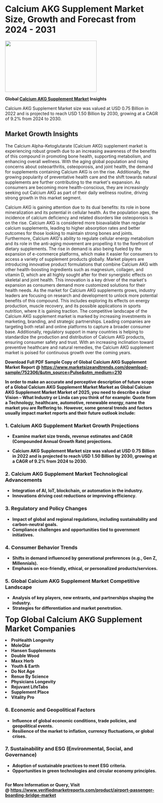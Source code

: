 <H1>Calcium AKG Supplement Market Size, Growth and Forecast from 2024 - 2031</H1><img class="aligncenter size-medium wp-image-584254" src="https://thirdeyenews.in/wp-content/uploads/2024/09/Global-Market-Research-300x168.jpeg" alt="" width="300" height="168" /><p><strong>Global&nbsp;<a href="https://www.marketsizeandtrends.com/download-sample/752306/&amp;utm_source=Pulse&amp;utm_medium=210">Calcium AKG Supplement Market</a> Insights</strong></p><p>Calcium AKG Supplement Market size was valued at USD 0.75 Billion in 2022 and is projected to reach USD 1.50 Billion by 2030, growing at a CAGR of 9.2% from 2024 to 2030.</p><p><h2>Market Growth Insights</h2> <p>The Calcium Alpha-Ketoglutarate (Calcium AKG) supplement market is experiencing robust growth due to an increasing awareness of the benefits of this compound in promoting bone health, supporting metabolism, and enhancing overall wellness. With the aging global population and rising concerns about osteoarthritis, osteoporosis, and joint health, the demand for supplements containing Calcium AKG is on the rise. Additionally, the growing popularity of preventative health care and the shift towards natural supplements are further contributing to the market's expansion. As consumers are becoming more health-conscious, they are increasingly seeking out Calcium AKG as part of their daily wellness routine, driving strong growth in this market segment.</p> <p><strong></strong></p> <p>Calcium AKG is gaining attention due to its dual benefits: its role in bone mineralization and its potential in cellular health. As the population ages, the incidence of calcium deficiency and related disorders like osteoporosis is on the rise. Calcium AKG is considered more bioavailable than regular calcium supplements, leading to higher absorption rates and better outcomes for those looking to maintain strong bones and joints. Furthermore, Calcium AKG's ability to regulate cellular energy metabolism and its role in the anti-aging movement are propelling it to the forefront of dietary supplements. The rise in demand is also being fueled by the expansion of e-commerce platforms, which make it easier for consumers to access a variety of supplement products globally. Market players are introducing innovative product formulations that combine Calcium AKG with other health-boosting ingredients such as magnesium, collagen, and vitamin D, which are all highly sought after for their synergistic effects on skeletal and joint health. This innovation is a key driver of the market's expansion as consumers demand more customized solutions for their health needs. As the market for Calcium AKG supplements grows, industry leaders are focusing on research and development to unlock more potential benefits of this compound. This includes exploring its effects on energy production, muscle recovery, and its possible applications in sports nutrition, where it is gaining traction. The competitive landscape of the Calcium AKG supplement market is marked by increasing investments in marketing, branding, and strategic partnerships. Leading companies are targeting both retail and online platforms to capture a broader consumer base. Additionally, regulatory support in many countries is helping to standardize the production and distribution of Calcium AKG products, ensuring consumer safety and trust. With an increasing inclination toward preventive healthcare and natural remedies, the Calcium AKG supplement market is poised for continuous growth over the coming years.</p> <p><strong></p><p><span class=""><strong>Download Full PDF Sample Copy of Global Calcium AKG Supplement Market Report</strong> @ <a href="https://www.marketsizeandtrends.com/download-sample/752306/&amp;utm_source=Pulse&amp;utm_medium=210" target="_blank">https://www.marketsizeandtrends.com/download-sample/752306/&amp;utm_source=Pulse&amp;utm_medium=210</a></span></p><p>In order to make an accurate and perceptive description of future scope of a Global&nbsp;Calcium AKG Supplement Market Market as Global&nbsp;Calcium AKG Supplement Market Market of 2025, you need to describe a clear Vision &ndash; What Industry or Linda can you think of for example: Quote from a Technology, healthcare, automotive, renewable energy, name the market you are Reffering to. However, some general trends and factors usually impact market reports and their future outlook include:</p><h3>1.&nbsp;<strong>Calcium AKG Supplement Market Growth Projections</strong></h3><ul><li>Examine market size trends, revenue estimates and CAGR (Compounded Annual Growth Rate) projections.</li><li><p>Calcium AKG Supplement Market size was valued at USD 0.75 Billion in 2022 and is projected to reach USD 1.50 Billion by 2030, growing at a CAGR of 9.2% from 2024 to 2030.</p></li></ul><h3>2.&nbsp;<strong>Calcium AKG Supplement Market Technological Advancements</strong></h3><ul><li>Integration of AI, IoT, blockchain, or automation in the industry.</li><li>Innovations driving cost reductions or improving efficiency.</li></ul><h3>3.&nbsp;<strong>Regulatory and Policy Changes</strong></h3><ul><li>Impact of global and regional regulations, including sustainability and carbon-neutral goals.</li><li>Compliance challenges and opportunities tied to government initiatives.</li></ul><h3>4.&nbsp;<strong>Consumer Behavior Trends</strong></h3><ul><li>Shifts in demand influenced by generational preferences (e.g., Gen Z, Millennials).</li><li>Emphasis on eco-friendly, ethical, or personalized products/services.</li></ul><h3>5.&nbsp;<strong>Global Calcium AKG Supplement Market Competitive Landscape</strong></h3><ul><li>Analysis of key players, new entrants, and partnerships shaping the industry.</li><li>Strategies for differentiation and market penetration.</li></ul><p data-pm-slice="1 1 []"><span style="color: inherit; font-family: inherit; font-size: 25px;">Top Global Calcium AKG Supplement Market Companies</span></p><div class="" data-test-id=""><p><li>ProHealth Longevity</li><li> MoleQlar</li><li> Hansen Supplements</li><li> Double Wood</li><li> Maxx Herb</li><li> Youth & Earth</li><li> Do Not Age</li><li> Renue By Science</li><li> Physicians Longevity</li><li> Rejuvant LifeTabs</li><li> Supplement Place</li><li> Vitality Pro</li></p></div><h3>6.&nbsp;<strong>Economic and Geopolitical Factors</strong></h3><ul><li>Influence of global economic conditions, trade policies, and geopolitical events.</li><li>Resilience of the market to inflation, currency fluctuations, or global crises.</li></ul><h3>7.&nbsp;<strong>Sustainability and ESG (Environmental, Social, and Governance)</strong></h3><ul><li>Adoption of sustainable practices to meet ESG criteria.</li><li>Opportunities in green technologies and circular economy principles.</li></ul><h2><strong style="font-size: 14px;">For More Information or Query, Visit @&nbsp;</strong><a style="background-color: #ffffff; font-size: 14px;" href="https://www.marketsizeandtrends.com/report/calcium-akg-supplement-market/" target="_blank">https://www.verifiedmarketreports.com/product/airport-passenger-boarding-bridge-market</a></h2>
